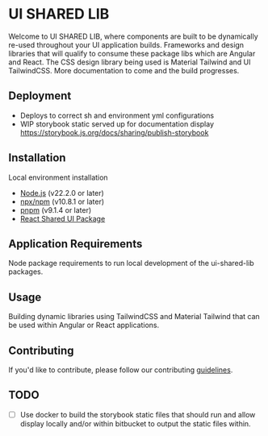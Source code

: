 # UI SHARED LIB

Welcome to UI SHARED LIB, where components are built to be dynamically re-used throughout your UI application builds. Frameworks and design libraries that will qualify to consume these package libs which are Angular and React. The CSS design library being used is Material Tailwind and UI TailwindCSS. More documentation to come and the build progresses.

## Deployment

-   Deploys to correct sh and environment yml configurations
-   WIP storybook static served up for documentation display https://storybook.js.org/docs/sharing/publish-storybook

## Installation

Local environment installation

-   [Node.js](https://nodejs.org/) (v22.2.0 or later)
-   [npx/npm](https://www.npmjs.com/) (v10.8.1 or later)
-   [pnpm](https://pnpm.io/) (v9.1.4 or later)
-   [React Shared UI Package](packages/shared-ui/README.md)

## Application Requirements

Node package requirements to run local development of the ui-shared-lib packages.

## Usage

Building dynamic libraries using TailwindCSS and Material Tailwind that can be used within Angular or React applications.

## Contributing
If you'd like to contribute, please follow our contributing [guidelines](CONTRIBUTING.md).

## TODO

-   [ ] Use docker to build the storybook static files that should run and allow display locally and/or within bitbucket to output the static files within.